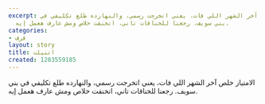 ```yaml
---
excerpt: الامتياز خلص آخر الشهر اللي فات، يعني اتخرجت رسمي، والنهارده طلع تكليفي في
  بني سويف. رجعنا للخناقات تاني، اتخنقت خلاص ومش عارف هعمل إيه.
categories:
- قرف
layout: story
title: اتنيلت
created: 1283559185
---
```

الامتياز خلص آخر الشهر اللي فات، يعني اتخرجت رسمي، والنهارده طلع تكليفي في بني سويف. رجعنا للخناقات تاني، اتخنقت خلاص ومش عارف هعمل إيه.
